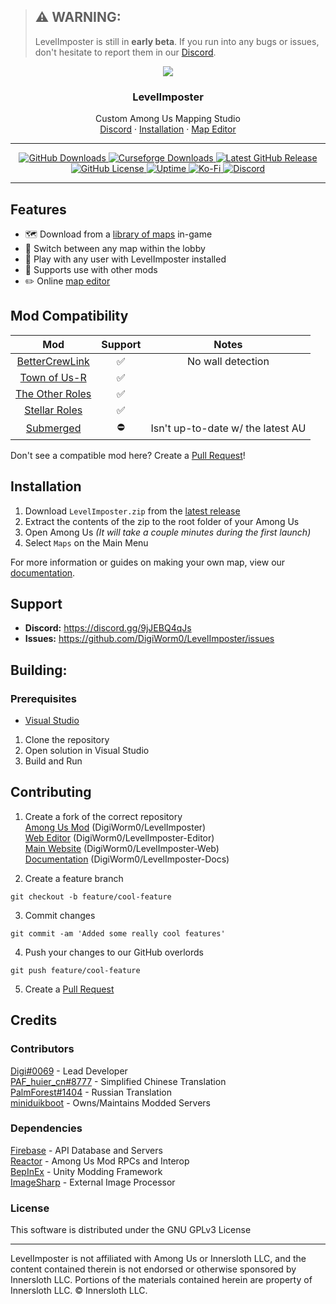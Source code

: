 > ## ⚠️ WARNING:
> LevelImposter is still in **early beta**. If you run into any bugs or issues, don\'t hesitate to report them in our [Discord](https://discord.gg/9jJEBQ4qJs).

<p align="center">
  <a href="https://levelimposter.net/">
  <img align="center" src="https://i.imgur.com/EfeQJh4.png">
  </a>
</p>
<h3 align="center">
LevelImposter
</h3>
<p align="center">
Custom Among Us Mapping Studio
<br/>
<a href="https://discord.gg/9jJEBQ4qJs">Discord</a>
&middot;
<a href="https://docs.levelimposter.net/en/latest/about/getting-started.html#">Installation</a>
&middot;
<a href="https://editor.levelimposter.net/">Map Editor</a>
</p>

<hr />
<p align="center">
	<a href="https://github.com/DigiWorm0/LevelImposter/releases">
		<img alt="GitHub Downloads" src="https://img.shields.io/github/downloads/DigiWorm0/LevelImposter/total">
	</a>
	<a href="https://www.curseforge.com/among-us/all-mods/levelimposter">
		<img alt="Curseforge Downloads" src="https://cf.way2muchnoise.eu/full_700669_downloads.svg">
	</a>
	<a href="https://github.com/DigiWorm0/LevelImposter/releases/latest">
		<img alt="Latest GitHub Release" src="https://img.shields.io/github/v/release/DigiWorm0/LevelImposter?include_prereleases">
	</a>
	<a href="https://github.com/DigiWorm0/LevelImposter/blob/master/LICENSE.md">
		<img alt="GitHub License" src="https://img.shields.io/github/license/DigiWorm0/LevelImposter">
	</a>
	<a href="https://levelimposter.net/">
		<img alt="Uptime" src="https://betteruptime.com/status-badges/v1/monitor/h05m.svg">
	</a>
	<a href="https://ko-fi.com/digiworm">
		<img alt="Ko-Fi" src="https://img.shields.io/badge/Support-LevelImposter-%23FF5E5B?logo=Ko-fi&logoColor=white">
	</a>
	<a href="https://discord.gg/9jJEBQ4qJs">
		<img alt="Discord" src="https://img.shields.io/discord/830091888332767253?color=cornflowerblue&label=Discord&logo=Discord&logoColor=white">
	</a>
</p>
<hr />


## Features
- 🗺️ Download from a [library of maps](https://levelimposter.net/#/maps) in-game
- 🔀 Switch between any map within the lobby
- 🚀 Play with any user with LevelImposter installed
- 🤝 Supports use with other mods
- ✏️ Online [map editor](https://editor.levelimposter.net/)

## Mod Compatibility
| Mod | Support | Notes |
|:-:|:-:|:-:|
| [BetterCrewLink](https://github.com/OhMyGuus/BetterCrewLink) | ✅ | No wall detection |
| [Town of Us-R](https://github.com/eDonnes124/Town-Of-Us-R) | ✅ |  |
| [The Other Roles](https://github.com/TheOtherRolesAU/TheOtherRoles) | ✅ |  |
| [Stellar Roles](https://github.com/Mr-Fluuff/StellarRolesAU) | ✅ |  |
| [Submerged](https://github.com/SubmergedAmongUs/Submerged) | ⛔ | Isn\'t up-to-date w/ the latest AU |

Don\'t see a compatible mod here? Create a [Pull Request](https://github.com/DigiWorm0/LevelImposter/pulls)!

## Installation

1. Download `LevelImposter.zip` from the [latest release](https://github.com/DigiWorm0/LevelImposter/releases/latest)
2. Extract the contents of the zip to the root folder of your Among Us
3. Open Among Us *(It will take a couple minutes during the first launch)*
4. Select `Maps` on the Main Menu

For more information or guides on making your own map, view our [documentation](https://docs.levelimposter.net/).

## Support
- **Discord:** https://discord.gg/9jJEBQ4qJs
- **Issues:** https://github.com/DigiWorm0/LevelImposter/issues

## Building:

### Prerequisites
- [Visual Studio](https://visualstudio.microsoft.com/)

1. Clone the repository
2. Open solution in Visual Studio
3. Build and Run

## Contributing
1. Create a fork of the correct repository\
[Among Us Mod](https://github.com/DigiWorm0/LevelImposter) (DigiWorm0/LevelImposter)\
[Web Editor](https://github.com/DigiWorm0/LevelImposter-Editor) (DigiWorm0/LevelImposter-Editor)\
[Main Website](https://github.com/DigiWorm0/LevelImposter-Web) (DigiWorm0/LevelImposter-Web)\
[Documentation](https://github.com/DigiWorm0/LevelImposter-Docs) (DigiWorm0/LevelImposter-Docs)

2. Create a feature branch
```
git checkout -b feature/cool-feature
```

3. Commit changes
```
git commit -am 'Added some really cool features'
```

4. Push your changes to our GitHub overlords
```
git push feature/cool-feature
```

5. Create a [Pull Request](https://github.com/DigiWorm0/LevelImposter/pulls)

## Credits

### Contributors
[Digi#0069](https://github.com/DigiWorm0) - Lead Developer\
[PAF_huier_cn#8777](https://github.com/MC-AS-Huier) - Simplified Chinese Translation\
[PalmForest#1404](https://github.com/RealPalmForest) - Russian Translation\
[miniduikboot](https://github.com/miniduikboot) - Owns/Maintains Modded Servers

### Dependencies
[Firebase](https://firebase.google.com/) - API Database and Servers\
[Reactor](https://docs.reactor.gg/) - Among Us Mod RPCs and Interop\
[BepInEx](https://github.com/BepInEx/BepInEx) - Unity Modding Framework\
[ImageSharp](https://github.com/SixLabors/ImageSharp) - External Image Processor

### License
This software is distributed under the GNU GPLv3 License

<hr />

LevelImposter is not affiliated with Among Us or Innersloth LLC, and the content contained therein is not endorsed or otherwise sponsored by Innersloth LLC. Portions of the materials contained herein are property of Innersloth LLC. © Innersloth LLC.
